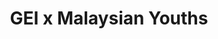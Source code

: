 ---
title: GEI x Malaysian Youths
collabs: 
    - image: /img/collabs/collab-kryss.png
      name: Feat. KRYSS Network
      link: https://www.instagram.com/p/CWKqmR4PmDS/ 
    - image: /img/collabs/collab-mau.png
      name: Feat. Monsters Among Us
      link:  https://www.instagram.com/p/CUMS8uIFqYc/ 
    - image: /img/collabs/collab-legaldignity.png
      name: Feat. Legal Dignity 
      link: https://www.instagram.com/p/CUwftewgxr0/ 
---